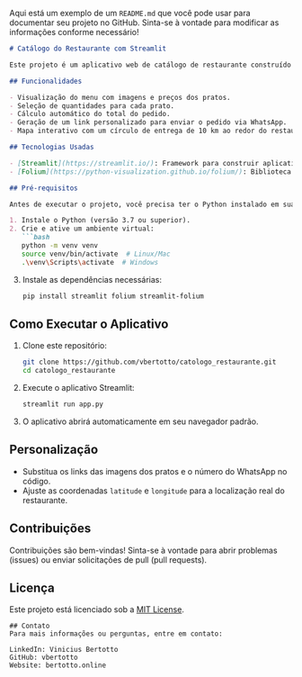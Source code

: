 Aqui está um exemplo de um `README.md` que você pode usar para documentar seu projeto no GitHub. Sinta-se à vontade para modificar as informações conforme necessário!

```markdown
# Catálogo do Restaurante com Streamlit

Este projeto é um aplicativo web de catálogo de restaurante construído com **Streamlit**. O aplicativo permite que os usuários visualizem o menu, façam pedidos e enviem esses pedidos via WhatsApp. Além disso, o aplicativo exibe um mapa interativo com um raio de entrega de 10 km ao redor do restaurante.

## Funcionalidades

- Visualização do menu com imagens e preços dos pratos.
- Seleção de quantidades para cada prato.
- Cálculo automático do total do pedido.
- Geração de um link personalizado para enviar o pedido via WhatsApp.
- Mapa interativo com um círculo de entrega de 10 km ao redor do restaurante.

## Tecnologias Usadas

- [Streamlit](https://streamlit.io/): Framework para construir aplicativos web de forma rápida.
- [Folium](https://python-visualization.github.io/folium/): Biblioteca para criar mapas interativos.

## Pré-requisitos

Antes de executar o projeto, você precisa ter o Python instalado em sua máquina. Recomenda-se criar um ambiente virtual.

1. Instale o Python (versão 3.7 ou superior).
2. Crie e ative um ambiente virtual:
   ```bash
   python -m venv venv
   source venv/bin/activate  # Linux/Mac
   .\venv\Scripts\activate  # Windows
   ```

3. Instale as dependências necessárias:
   ```bash
   pip install streamlit folium streamlit-folium
   ```

## Como Executar o Aplicativo

1. Clone este repositório:
   ```bash
   git clone https://github.com/vbertotto/catologo_restaurante.git
   cd catologo_restaurante
   ```

2. Execute o aplicativo Streamlit:
   ```bash
   streamlit run app.py
   ```

3. O aplicativo abrirá automaticamente em seu navegador padrão.

## Personalização

- Substitua os links das imagens dos pratos e o número do WhatsApp no código.
- Ajuste as coordenadas `latitude` e `longitude` para a localização real do restaurante.

## Contribuições

Contribuições são bem-vindas! Sinta-se à vontade para abrir problemas (issues) ou enviar solicitações de pull (pull requests).

## Licença

Este projeto está licenciado sob a [MIT License](LICENSE).
```
## Contato
Para mais informações ou perguntas, entre em contato:

LinkedIn: Vinicius Bertotto
GitHub: vbertotto
Website: bertotto.online

